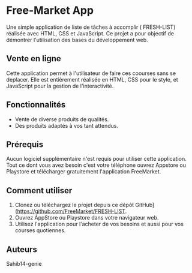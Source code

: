 # Free-Market App

Une simple application de liste de tâches à accomplir ( FRESH-LIST) réalisée avec HTML, CSS et JavaScript. Ce projet a pour objectif de démontrer l'utilisation des bases du développement web.

## Vente en ligne

Cette application permet à l'utilisateur de faire ces coourses sans se deplacer. Elle est entièrement réalisée en HTML, CSS pour le style, et JavaScript pour la gestion de l'interactivité.

## Fonctionnalités

- Vente de diverse produits de qualités.
- Des produits adaptés à vos tant attendus.

## Prérequis

Aucun logiciel supplémentaire n'est requis pour utiliser cette application. Tout ce dont vous avez besoin c'est votre téléphone ouvrez Appstore ou Playstore et télécharger gratuitement l'application FreeMarket. 

## Comment utiliser

1. Clonez ou téléchargez le projet depuis ce dépôt GitHub](https://github.com/FreeMarket/FRESH-LIST.
2. Ouvrez AppStore ou Playstore dans votre navigateur web.
3. Utilisez l'application pour l'acheter de vos besoins et aussi pour vos courses quotiennes.

## Auteurs

Sahib14-genie
